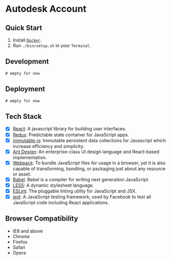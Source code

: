 Autodesk Account
======

## Quick Start

1. Install [`Docker`](https://www.docker.com/products/docker).
2. Run `./bin/setup.sh` in your `Terminal`.

## Development

```shell
# empty for now
```

## Deployment

```shell
# empty for now
```

## Tech Stack

- [x] [React](https://facebook.github.io/react/): A javascript library for building user interfaces.
- [x] [Redux](http://redux.js.org/): Predictable state container for JavaScript apps.
- [x] [immutable-js](http://facebook.github.io/immutable-js/): Immutable persistent data collections for Javascript which increase efficiency and simplicity.
- [x] [Ant Design](https://ant.design/docs/react/introduce): An enterprise-class UI design language and React-based implementation.
- [x] [Webpack](http://webpack.github.io/docs/): To bundle JavaScript files for usage in a browser, yet it is also capable of transforming, bundling, or packaging just about any resource or asset.
- [x] [Babel](https://babeljs.io/): Babel is a compiler for writing next generation JavaScript.
- [x] [LESS](http://lesscss.org/functions/): A dynamic stylesheet language.
- [x] [ESLint](http://eslint.org/): The pluggable linting utility for JavaScript and JSX.
- [x] [jest](https://facebook.github.io/jest/docs/api.html): A JavaScript testing framework, used by Facebook to test all JavaScript code including React applications.

## Browser Compatibility

- IE8 and above
- Chrome
- Firefox
- Safari
- Opera
